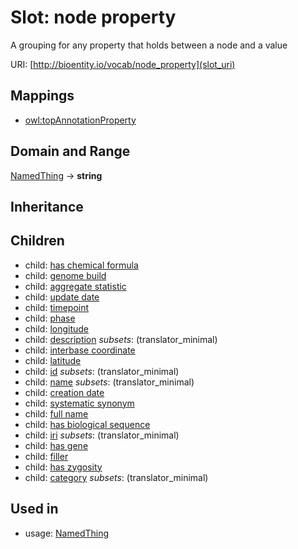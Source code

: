# Slot: node property


A grouping for any property that holds between a node and a value

URI: [http://bioentity.io/vocab/node_property](slot_uri)
## Mappings

 * [owl:topAnnotationProperty](http://purl.obolibrary.org/obo/owl_topAnnotationProperty)
## Domain and Range

[NamedThing](NamedThing.md) -> **string**
## Inheritance

## Children

 *  child: [has chemical formula](has_chemical_formula.md)
 *  child: [genome build](genome_build.md)
 *  child: [aggregate statistic](aggregate_statistic.md)
 *  child: [update date](update_date.md)
 *  child: [timepoint](timepoint.md)
 *  child: [phase](phase.md)
 *  child: [longitude](longitude.md)
 *  child: [description](description.md) *subsets*: (translator_minimal)
 *  child: [interbase coordinate](interbase_coordinate.md)
 *  child: [latitude](latitude.md)
 *  child: [id](id.md) *subsets*: (translator_minimal)
 *  child: [name](name.md) *subsets*: (translator_minimal)
 *  child: [creation date](creation_date.md)
 *  child: [systematic synonym](systematic_synonym.md)
 *  child: [full name](full_name.md)
 *  child: [has biological sequence](has_biological_sequence.md)
 *  child: [iri](iri.md) *subsets*: (translator_minimal)
 *  child: [has gene](has_gene.md)
 *  child: [filler](filler.md)
 *  child: [has zygosity](has_zygosity.md)
 *  child: [category](category.md) *subsets*: (translator_minimal)
## Used in

 *  usage: [NamedThing](NamedThing.md)
